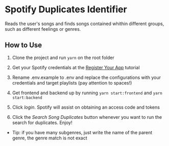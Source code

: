 # Spotify Duplicates Identifier
Reads the user's songs and finds songs contained whithin different groups, such as different feelings or genres.

## How to Use

1. Clone the project and run `yarn` on the root folder

2. Get your Spotify credentials at the [Register Your App](https://developer.spotify.com/documentation/general/guides/app-settings/#register-your-app) tutorial

3. Rename .env.example to .env and replace the configurations with your credentials and target playlists (pay attention to spaces!)

4. Get frontend and backend up by running `yarn start:frontend` and `yarn start:backend`

6. Click *login*. Spotify will assist on obtaining an access code and tokens
   
8. Click the *Search Song Duplicates* button whenever you want to run the search for duplicates. Enjoy!

* Tip: if you have many subgenres, just write the name of the parent genre, the genre match is not exact

